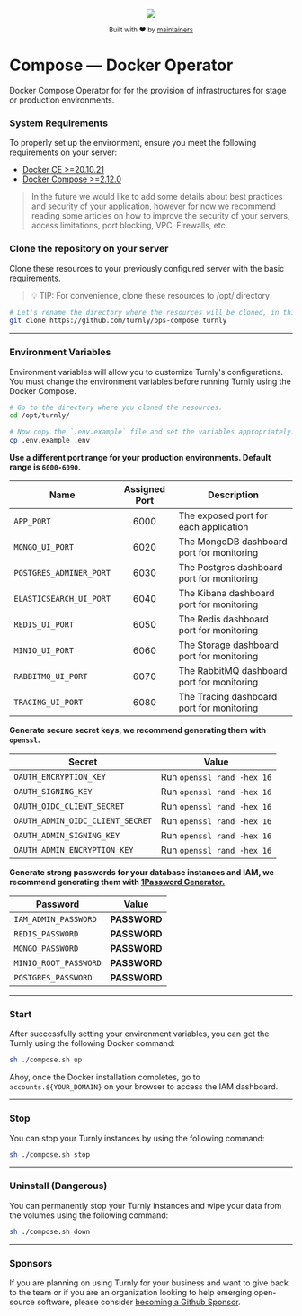 <div align="center">
  <p align="center">
      <a href="https://turnly.app" target="_blank" rel="noopener">
          <img src="https://raw.githubusercontent.com/turnly/turnly/develop/docs/assets/github-header.png" />
      </a>
  </p>

  <p>
    <sub>
      Built with ❤︎ by
      <a href="https://github.com/turnly/turnly/blob/develop/OWNERS.md">
        maintainers
      </a>
    </sub>
  </p>
</div>

# Compose — Docker Operator

Docker Compose Operator for for the provision of infrastructures for stage or production environments.

### System Requirements

To properly set up the environment, ensure you meet the following requirements on your server:

- [Docker CE >=20.10.21](https://docs.docker.com/engine/release-notes)
- [Docker Compose >=2.12.0](https://docs.docker.com/compose/release-notes)

> In the future we would like to add some details about best practices and security of your application,
> however for now we recommend reading some articles on how to improve the security of your servers,
> access limitations, port blocking, VPC, Firewalls, etc.

### Clone the repository on your server

Clone these resources to your previously configured server with the basic requirements.

> 💡 TIP: For convenience, clone these resources to /opt/ directory

```sh
# Let's rename the directory where the resources will be cloned, in this case "turnly".
git clone https://github.com/turnly/ops-compose turnly
```

___

### Environment Variables

Environment variables will allow you to customize Turnly's configurations.
You must change the environment variables before running Turnly using the Docker Compose.

```sh
# Go to the directory where you cloned the resources.
cd /opt/turnly/

# Now copy the `.env.example` file and set the variables appropriately.
cp .env.example .env
```

__Use a different port range for your production environments. Default range is `6000-6090`.__

| Name                         | Assigned Port  | Description                                    |
| ---------------------------- | :------------: | ---------------------------------------------- |
| `APP_PORT`                   | 6000           | The exposed port for each application          |
| `MONGO_UI_PORT`              | 6020           | The MongoDB dashboard port for monitoring      |
| `POSTGRES_ADMINER_PORT`      | 6030           | The Postgres dashboard port for monitoring     |
| `ELASTICSEARCH_UI_PORT`      | 6040           | The Kibana dashboard port for monitoring       |
| `REDIS_UI_PORT`              | 6050           | The Redis dashboard port for monitoring        |
| `MINIO_UI_PORT`              | 6060           | The Storage dashboard port for monitoring      |
| `RABBITMQ_UI_PORT`           | 6070           | The RabbitMQ dashboard port for monitoring     |
| `TRACING_UI_PORT`            | 6080           | The Tracing dashboard port for monitoring      |

__Generate secure secret keys, we recommend generating them with `openssl`.__

| Secret                             | Value                        |
| ---------------------------------- | ---------------------------- |
| `OAUTH_ENCRYPTION_KEY`             | Run `openssl rand -hex 16`   |
| `OAUTH_SIGNING_KEY`                | Run `openssl rand -hex 16`   |
| `OAUTH_OIDC_CLIENT_SECRET`         | Run `openssl rand -hex 16`   |
| `OAUTH_ADMIN_OIDC_CLIENT_SECRET`   | Run `openssl rand -hex 16`   |
| `OAUTH_ADMIN_SIGNING_KEY`          | Run `openssl rand -hex 16`   |
| `OAUTH_ADMIN_ENCRYPTION_KEY`       | Run `openssl rand -hex 16`   |

__Generate strong passwords for your database instances and IAM, we recommend generating them with [1Password Generator.](https://1password.com/password-generator)__

| Password                 | Value           |
| ------------------------ | :-------------: |
| `IAM_ADMIN_PASSWORD`     | __PASSWORD__    |
| `REDIS_PASSWORD`         | __PASSWORD__    |
| `MONGO_PASSWORD`         | __PASSWORD__    |
| `MINIO_ROOT_PASSWORD`    | __PASSWORD__    |
| `POSTGRES_PASSWORD`      | __PASSWORD__    |

___

### Start

After successfully setting your environment variables, you can get the Turnly using the following Docker command:

```sh
sh ./compose.sh up
```

Ahoy, once the Docker installation completes, go to `accounts.${YOUR_DOMAIN}`
on your browser to access the IAM dashboard.

___

### Stop

You can stop your Turnly instances by using the following command:

```sh
sh ./compose.sh stop
```

___

### Uninstall (Dangerous)

You can permanently stop your Turnly instances and wipe your data from the volumes using the following command:

```sh
sh ./compose.sh down
```

___

### Sponsors

If you are planning on using Turnly for your business and want to give back to the
team or if you are an organization looking to help emerging open-source
software, please consider [becoming a Github Sponsor](https://github.com/sponsors/efraa).
